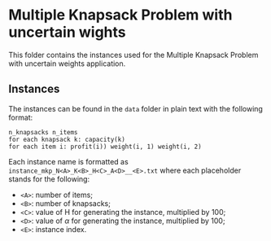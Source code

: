 # Multiple Knapsack Problem with uncertain wights

This folder contains the instances used for the Multiple Knapsack Problem with uncertain weights application. 

## Instances

The instances can be found in the `data` folder in plain text with the following format:

```
n_knapsacks n_items
for each knapsack k: capacity(k)
for each item i: profit(i)) weight(i, 1) weight(i, 2)
```

Each instance name is formatted as `instance_mkp_N<A>_K<B>_H<C>_A<D>__<E>.txt` where each placeholder stands for the following:

- `<A>`: number of items;
- `<B>`: number of knapsacks;
- `<C>`: value of H for generating the instance, multiplied by 100;
- `<D>`: value of $\alpha$ for generating the instance, multiplied by 100;
- `<E>`: instance index.
